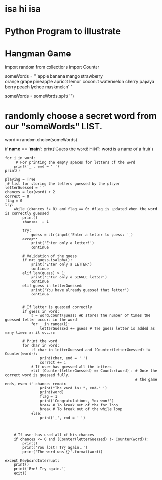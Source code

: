 # isa hi isa

# Python Program to illustrate  
# Hangman Game 
import random 
from collections import Counter 
  
someWords = '''apple banana mango strawberry  
orange grape pineapple apricot lemon coconut watermelon 
cherry papaya berry peach lychee muskmelon'''
  
someWords = someWords.split(' ') 
# randomly choose a secret word from our "someWords" LIST. 
word = random.choice(someWords)          
  
if __name__ == '__main__': 
    print('Guess the word! HINT: word is a name of a fruit') 
      
    for i in word: 
         # For printing the empty spaces for letters of the word 
        print('_', end = ' ')         
    print() 
  
    playing = True
     # list for storing the letters guessed by the player 
    letterGuessed = ''                 
    chances = len(word) + 2
    correct = 0
    flag = 0
    try: 
        while (chances != 0) and flag == 0: #flag is updated when the word is correctly guessed  
            print() 
            chances -= 1
  
            try: 
                guess = str(input('Enter a letter to guess: ')) 
            except: 
                print('Enter only a letter!') 
                continue
  
            # Validation of the guess 
            if not guess.isalpha(): 
                print('Enter only a LETTER') 
                continue
            elif len(guess) > 1: 
                print('Enter only a SINGLE letter') 
                continue
            elif guess in letterGuessed: 
                print('You have already guessed that letter') 
                continue
  
  
            # If letter is guessed correctly 
            if guess in word: 
                k = word.count(guess) #k stores the number of times the guessed letter occurs in the word 
                for _ in range(k):     
                    letterGuessed += guess # The guess letter is added as many times as it occurs 
  
            # Print the word 
            for char in word: 
                if char in letterGuessed and (Counter(letterGuessed) != Counter(word)): 
                    print(char, end = ' ') 
                    correct += 1
                # If user has guessed all the letters 
                elif (Counter(letterGuessed) == Counter(word)): # Once the correct word is guessed fully,  
                                                                # the game ends, even if chances remain 
                    print("The word is: ", end=' ') 
                    print(word) 
                    flag = 1
                    print('Congratulations, You won!') 
                    break # To break out of the for loop 
                    break # To break out of the while loop 
                else: 
                    print('_', end = ' ') 
  
              
  
        # If user has used all of his chances 
        if chances <= 0 and (Counter(letterGuessed) != Counter(word)): 
            print() 
            print('You lost! Try again..') 
            print('The word was {}'.format(word)) 
  
    except KeyboardInterrupt: 
        print() 
        print('Bye! Try again.') 
        exit() 
        

